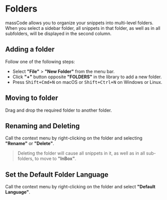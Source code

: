 # Folders

massCode allows you to organize your snippets into multi-level folders. When you select a sidebar folder, all snippets in that folder, as well as in all subfolders, will be displayed in the second column.

## Adding a folder

Follow one of the following steps:

- Select **"File"** > **"New Folder"** from the menu bar.
- Click **"+"** button opposite **"FOLDERS"** in the library to add a new folder.
- Press <kbd>Shift+Cmd+N</kbd> on macOS or <kbd>Shift+Ctrl+N</kbd> on Windows or Linux.

## Moving to folder

Drag and drop the required folder to another folder.

## Renaming and Deleting

Call the context menu by right-clicking on the folder and selecting **"Rename"** or **"Delete"**.

> Deleting the folder will cause all snippets in it, as well as in all sub-folders, to move to **"InBox"**.

## Set the Default Folder Language

Call the context menu by right-clicking on the folder and select **"Default Language"**.